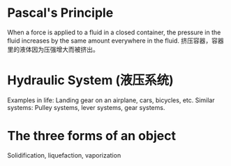 # Pascal's Principle
When a force is applied to a fluid in a closed container, the pressure in the fluid increases by the same amount everywhere in the fluid.
挤压容器，容器里的液体因为压强增大而被挤出。
# Hydraulic System (液压系统)
Examples in life:  Landing gear on an airplane, cars, bicycles, etc.
Similar systems: Pulley systems, lever systems, gear systems.
# The three forms of an object
Solidification, liquefaction, vaporization